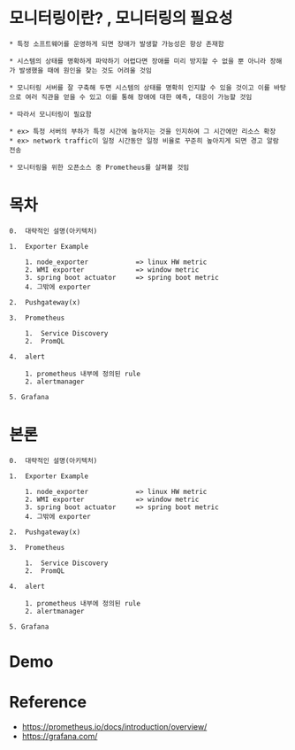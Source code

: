 # 모니터링이란? , 모니터링의 필요성

    * 특정 소프트웨어를 운영하게 되면 장애가 발생할 가능성은 항상 존재함

    * 시스템의 상태를 명확하게 파악하기 어렵다면 장애를 미리 방지할 수 없을 뿐 아니라 장해가 발생했을 때에 원인을 찾는 것도 어려울 것임

    * 모니터링 서버를 잘 구축해 두면 시스템의 상태를 명확히 인지할 수 있을 것이고 이를 바탕으로 여러 직관을 얻을 수 있고 이를 통해 장애에 대한 예측, 대응이 가능할 것임

    * 따라서 모니터링이 필요함

    * ex> 특정 서버의 부하가 특정 시간에 높아지는 것을 인지하여 그 시간에만 리소스 확장
    * ex> network traffic이 일정 시간동안 일정 비율로 꾸준히 높아지게 되면 경고 알람 전송

    * 모니터링을 위한 오픈소스 중 Prometheus를 살펴볼 것임



# 목차
    0.  대략적인 설명(아키텍처)

    1.  Exporter Example

        1. node_exporter            => linux HW metric
        2. WMI exporter             => window metric
        3. spring boot actuator     => spring boot metric
        4. 그밖에 exporter

    2.  Pushgateway(x)

    3.  Prometheus
        
        1.  Service Discovery  
        2.  PromQL

    4.  alert
    
        1. prometheus 내부에 정의된 rule
        2. alertmanager
    
    5. Grafana


# 본론
    0.  대략적인 설명(아키텍처)

    1.  Exporter Example

        1. node_exporter            => linux HW metric
        2. WMI exporter             => window metric
        3. spring boot actuator     => spring boot metric
        4. 그밖에 exporter

    2.  Pushgateway(x)

    3.  Prometheus
        
        1.  Service Discovery  
        2.  PromQL

    4.  alert
    
        1. prometheus 내부에 정의된 rule
        2. alertmanager
    
    5. Grafana


# Demo 



# Reference

* https://prometheus.io/docs/introduction/overview/
* https://grafana.com/
